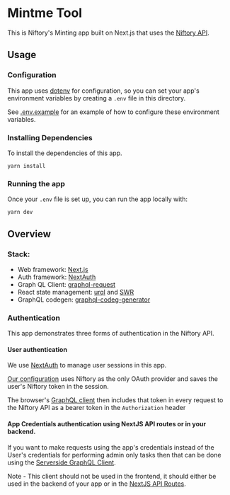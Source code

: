 # Mintme Tool

This is Niftory's Minting app built on Next.js that uses the [Niftory API](https://docs.niftory.com/home/v/api/).

## Usage

### Configuration

This app uses [dotenv](https://github.com/motdotla/dotenv) for configuration, so you can set your app's environment variables by creating a `.env` file in this directory.

See [.env.example](./.env.example) for an example of how to configure these environment variables.

### Installing Dependencies

To install the dependencies of this app.

```
yarn install
```

### Running the app

Once your `.env` file is set up, you can run the app locally with:

```
yarn dev
```

## Overview

### Stack:

- Web framework: [Next.js](https://nextjs.org/)
- Auth framework: [NextAuth](https://next-auth.js.org/)
- Graph QL Client: [graphql-request](https://github.com/prisma-labs/graphql-request)
- React state management: [urql](https://formidable.com/open-source/urql/) and [SWR](https://swr.vercel.app/docs/with-nextjs)
- GraphQL codegen: [graphql-codeg-generator](https://www.graphql-code-generator.com/)

### Authentication

This app demonstrates three forms of authentication in the Niftory API.

#### User authentication

We use [NextAuth](https://next-auth.js.org/) to manage user sessions in this app.

[Our configuration](pages/api/auth/[...nextauth].ts) uses Niftory as the only OAuth provider and saves the user's Niftory token in the session.

The browser's [GraphQL client](src/components/GraphQLClientProvider.tsx) then includes that token in every request to the Niftory API as a bearer token in the `Authorization` header

#### App Credentials authentication using NextJS API routes or in your backend.

If you want to make requests using the app's credentials instead of the User's credentials for performing admin only tasks then that can be done using the [Serverside GraphQL Client](src/graphql/getClientForServer.ts).

Note - This client should not be used in the frontend, it should either be used in the backend of your app or in the [NextJS API Routes](https://nextjs.org/docs/api-routes/introduction).


